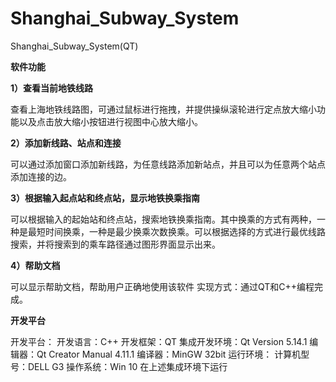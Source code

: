# Shanghai_Subway_System

Shanghai_Subway_System(QT)

**软件功能**

**1）查看当前地铁线路**

查看上海地铁线路图，可通过鼠标进行拖拽，并提供操纵滚轮进行定点放大缩小功能以及点击放大缩小按钮进行视图中心放大缩小。

**2）添加新线路、站点和连接**

可以通过添加窗口添加新线路，为任意线路添加新站点，并且可以为任意两个站点添加连接的边。

**3）根据输入起点站和终点站，显示地铁换乘指南**

可以根据输入的起始站和终点站，搜索地铁换乘指南。其中换乘的方式有两种，一种是最短时间换乘，一种是最少换乘次数换乘。可以根据选择的方式进行最优线路搜索，并将搜索到的乘车路径通过图形界面显示出来。

**4）帮助文档**

可以显示帮助文档，帮助用户正确地使用该软件
实现方式：通过QT和C++编程完成。

**开发平台**

开发平台： 
开发语言：C++
开发框架：QT
集成开发环境：Qt Version 5.14.1
编辑器：Qt Creator Manual 4.11.1
编译器：MinGW 32bit
运行环境：
计算机型号：DELL G3
操作系统：Win 10
在上述集成环境下运行
